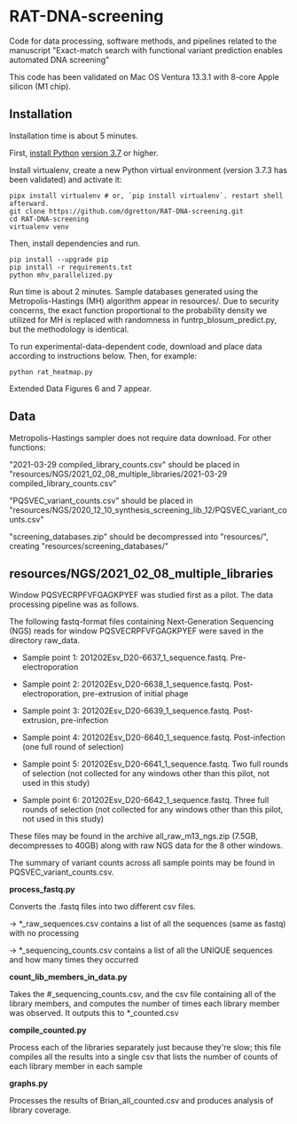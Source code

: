 # RAT-DNA-screening

Code for data processing, software methods, and pipelines related to the manuscript 
"Exact-match search with functional variant prediction enables automated DNA screening"

This code has been validated on Mac OS Ventura 13.3.1 with 8-core Apple silicon (M1 chip).

## Installation

Installation time is about 5 minutes.

First, [install Python](https://www.python.org/about/gettingstarted/)
[version 3.7](https://www.python.org/downloads/release/python-373/) or higher.

Install virtualenv, create a new Python virtual environment (version 3.7.3 has been
validated) and activate it:

```
pipx install virtualenv # or, `pip install virtualenv`. restart shell afterward.
git clone https://github.com/dgretton/RAT-DNA-screening.git
cd RAT-DNA-screening
virtualenv venv
```

Then, install dependencies and run.

```
pip install --upgrade pip
pip install -r requirements.txt
python mhv_parallelized.py
```

Run time is about 2 minutes. Sample databases generated using the Metropolis-Hastings
(MH) algorithm appear in resources/. Due to security concerns, the exact function
proportional to the probability density we utilized for MH is replaced with randomness
in funtrp_blosum_predict.py, but the methodology is identical.

To run experimental-data-dependent code, download and place data according to instructions
below. Then, for example:

```
python rat_heatmap.py
```

Extended Data Figures 6 and 7 appear.

## Data

Metropolis-Hastings sampler does not require data download. For other functions:

"2021-03-29 compiled_library_counts.csv" should be placed in 
"resources/NGS/2021_02_08_multiple_libraries/2021-03-29 compiled_library_counts.csv"

"PQSVEC_variant_counts.csv" should be placed in
"resources/NGS/2020_12_10_synthesis_screening_lib_12/PQSVEC_variant_counts.csv"

"screening_databases.zip" should be decompressed into "resources/", creating
"resources/screening_databases/"

## resources/NGS/2021_02_08_multiple_libraries

Window PQSVECRPFVFGAGKPYEF was studied first as a pilot. The data processing pipeline
was as follows.

The following fastq-format files containing Next-Generation Sequencing (NGS) reads for
window PQSVECRPFVFGAGKPYEF were saved in the directory raw_data.

- Sample point 1: 201202Esv_D20-6637_1_sequence.fastq. Pre-electroporation

- Sample point 2: 201202Esv_D20-6638_1_sequence.fastq. Post-electroporation, pre-extrusion
of initial phage

- Sample point 3: 201202Esv_D20-6639_1_sequence.fastq. Post-extrusion, pre-infection

- Sample point 4: 201202Esv_D20-6640_1_sequence.fastq. Post-infection (one full round of
selection)

- Sample point 5: 201202Esv_D20-6641_1_sequence.fastq. Two full rounds of selection (not
collected for any windows other than this pilot, not used in this study)

- Sample point 6: 201202Esv_D20-6642_1_sequence.fastq. Three full rounds of selection (not
collected for any windows other than this pilot, not used in this study)

These files may be found in the archive all_raw_m13_ngs.zip (7.5GB, decompresses to 40GB)
along with raw NGS data for the 8 other windows.

The summary of variant counts across all sample points may be found in
PQSVEC_variant_counts.csv.

**process_fastq.py**

Converts the .fastq files into two different csv files.

-> *_raw_sequences.csv contains a list of all the sequences (same as fastq) with no
processing

-> *_sequencing_counts.csv contains a list of all the UNIQUE sequences and how many times
they occurred

**count_lib_members_in_data.py**

Takes the #_sequencing_counts.csv, and the csv file containing all of the library members,
and computes the number of times each library member was observed. It outputs this to
*_counted.csv

**compile_counted.py**

Process each of the libraries separately just because they're slow; this file compiles
all the results into a single csv that lists the number of counts of each library member
in each sample

**graphs.py**

Processes the results of Brian_all_counted.csv and produces analysis of library coverage.
